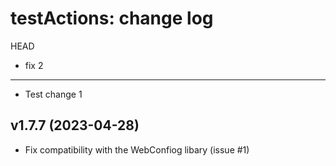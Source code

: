testActions: change log
=======================

HEAD
* fix 2
----

* Test change 1

v1.7.7 (2023-04-28)
------

* Fix compatibility with the WebConfiog libary (issue #1)
